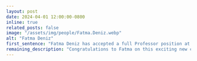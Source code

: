 ```yaml
---
layout: post
date: 2024-04-01 12:00:00-0800
inline: true
related_posts: false
image: "/assets/img/people/Fatma.Deniz.webp"
alt: "Fatma Deniz"
first_sentence: "Fatma Deniz has accepted a full Professor position at Technical University of Berlin as of April 1, 2023."
remaining_description: "Congratulations to Fatma on this exciting new chapter!"
---
```

